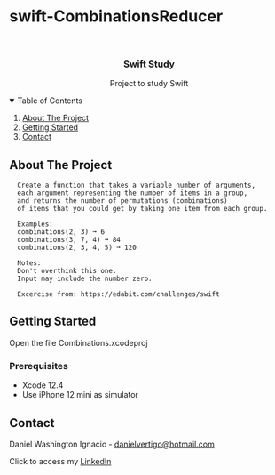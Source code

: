 # swift-CombinationsReducer

<!-- PROJECT LOGO -->
<br />
<p align="center">

  <h3 align="center">Swift Study</h3>
  <p align="center">
    Project to study Swift
  </p>
</p>



<!-- TABLE OF CONTENTS -->
<details open="open">
  <summary>Table of Contents</summary>
  <ol>
    <li>
      <a href="#about-the-project">About The Project</a>
    </li>
    <li>
      <a href="#getting-started">Getting Started</a>
    </li>
    <li><a href="#contact">Contact</a></li>
  </ol>
</details>



<!-- ABOUT THE PROJECT -->
## About The Project
 
      Create a function that takes a variable number of arguments, 
      each argument representing the number of items in a group, 
      and returns the number of permutations (combinations) 
      of items that you could get by taking one item from each group.
      
      Examples:
      combinations(2, 3) ➞ 6
      combinations(3, 7, 4) ➞ 84
      combinations(2, 3, 4, 5) ➞ 120
      
      Notes:
      Don't overthink this one.
      Input may include the number zero.

      Excercise from: https://edabit.com/challenges/swift


<!-- GETTING STARTED -->
## Getting Started

Open the file Combinations.xcodeproj 

### Prerequisites

* Xcode 12.4
* Use iPhone 12 mini as simulator 

<!-- CONTACT -->
## Contact

Daniel Washington Ignacio - danielvertigo@hotmail.com

Click to access my [LinkedIn](https://www.linkedin.com/in/daniel-washington-ignacio-ab439b164/)
